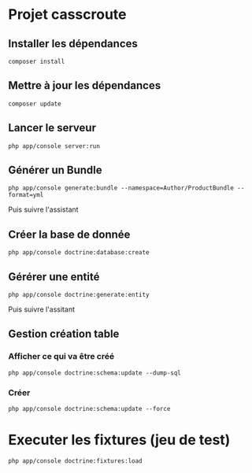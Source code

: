 # Projet casscroute

## Installer les dépendances
```
composer install
```

## Mettre à jour les dépendances
```
composer update
```

## Lancer le serveur
```
php app/console server:run
```

## Générer un Bundle
```
php app/console generate:bundle --namespace=Author/ProductBundle --format=yml
```
Puis suivre l'assistant

## Créer la base de donnée
```
php app/console doctrine:database:create
```

## Gérérer une entité
```
php app/console doctrine:generate:entity
```
Puis suivre l'assitant

## Gestion création table
### Afficher ce qui va être créé
```
php app/console doctrine:schema:update --dump-sql
```
### Créer
```
php app/console doctrine:schema:update --force
```

# Executer les fixtures (jeu de test)
```
php app/console doctrine:fixtures:load
```
